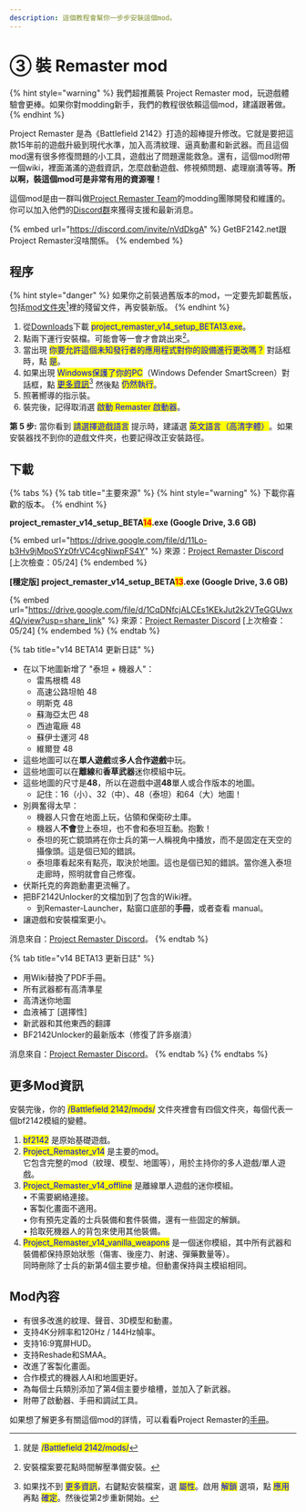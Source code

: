 ```yaml
---
description: 這個教程會幫你一步步安裝這個mod。
---
```


# ③ 裝 Remaster mod

{% hint style="warning" %}
我們超推薦裝 Project Remaster mod，玩遊戲體驗會更棒。如果你對modding新手，我們的教程很依賴這個mod，建議跟著做。
{% endhint %}

Project Remaster 是為《Battlefield 2142》打造的超棒提升修改。它就是要把這款15年前的遊戲升級到現代水準，加入高清紋理、逼真動畫和新武器。而且這個mod還有很多修復問題的小工具，遊戲出了問題還能救急。還有，這個mod附帶一個wiki，裡面滿滿的遊戲資訊，怎麼啟動遊戲、修視頻問題、處理崩潰等等。**所以啊，裝這個mod可是非常有用的資源喔！**

這個mod是由一群叫做[Project Remaster Team](https://prmp.boards.net/)的modding團隊開發和維護的。你可以加入他們的[Discord群](https://discord.com/invite/nVdDkgA)來獲得支援和最新消息。

{% embed url="https://discord.com/invite/nVdDkgA" %}
GetBF2142.net跟Project Remaster沒啥關係。
{% endembed %}

## 程序

{% hint style="danger" %}
如果你之前裝過舊版本的mod，一定要先卸載舊版，包括[mod文件夾](#user-content-fn-1)[^1]裡的殘留文件，再安裝新版。
{% endhint %}

1. 從[Downloads](3.-installing-project-remaster.md#downloads)下載 <mark style="color:blue;">project\_remaster\_v14\_setup\_BETA13.exe</mark>。
2. 點兩下運行安裝檔。可能會等一會才會跳出來[^2]。
3. 當出現 <mark style="color:blue;">你要允許這個未知發行者的應用程式對你的設備進行更改嗎？</mark> 對話框時，點 <mark style="color:blue;">是</mark>。
4. 如果出現 <mark style="color:blue;">Windows保護了你的PC</mark>（Windows Defender SmartScreen）對話框，點 [<mark style="color:blue;">更多資訊</mark>](#user-content-fn-3)[^3] 然後點 <mark style="color:blue;">仍然執行</mark>。
5. 照著嚮導的指示裝。
6. 裝完後，記得取消選 <mark style="color:blue;">啟動 Remaster 啟動器</mark>。

**第 5 步:** 當你看到 <mark style="color:blue;">請選擇遊戲語言</mark> 提示時，建議選 <mark style="color:blue;">英文語言（高清字體）</mark>**​**。如果安裝器找不到你的遊戲文件夾，也要記得改正安裝路徑。

## 下載

{% tabs %}
{% tab title="主要來源" %}
{% hint style="warning" %}
下載你喜歡的版本。
{% endhint %}

**project\_remaster\_v14\_setup\_BETA**<mark style="color:red;">**14**</mark>**.exe (Google Drive, 3.6 GB)**

{% embed url="https://drive.google.com/file/d/11Lo-b3Hv9jMpoSYz0frVC4cgNiwpFS4Y" %}
來源：[Project Remaster Discord](https://discord.gg/nVdDkgA) \[上次檢查：05/24]
{% endembed %}

**\[穩定版\] project\_remaster\_v14\_setup\_BETA**<mark style="color:red;">**13**</mark>**.exe (Google Drive, 3.6 GB)**

{% embed url="https://drive.google.com/file/d/1CqDNfcjALCEs1KEkJut2k2VTeGGUwx4Q/view?usp=share_link" %}
來源：[Project Remaster Discord](https://discord.gg/nVdDkgA) \[上次檢查：05/24]
{% endembed %}
{% endtab %}

{% tab title="v14 BETA14 更新日誌" %}
* 在以下地圖新增了 "泰坦 + 機器人"：
  * 雷馬根橋 48
  * 高速公路坦帕 48
  * 明斯克 48
  * 蘇海亞太巴 48
  * 西迪電廠 48
  * 蘇伊士運河 48
  * 維爾登 48
* 這些地圖可以在**單人遊戲**或**多人合作遊戲**中玩。
* 這些地圖可以在**離線**和**香草武器**迷你模組中玩。
* 這些地圖的尺寸是**48**，所以在遊戲中選**48**單人或合作版本的地圖。
  * 記住：16（小）、32（中）、48（泰坦）和64（大）地圖！
* 別興奮得太早：
  * 機器人只會在地面上玩，佔領和保衛矽土庫。
  * 機器人**不會**登上泰坦，也不會和泰坦互動。抱歉！
  * 泰坦的死亡鏡頭將在你士兵的第一人稱視角中播放，而不是固定在天空的攝像頭。這是個已知的錯誤。
  * 泰坦庫看起來有點亮，取決於地圖。這也是個已知的錯誤。當你進入泰坦走廊時，照明就會自己修復。
* 伏斯托克的奔跑動畫更流暢了。
* 把BF2142Unlocker的文檔加到了包含的Wiki裡。
  * 到Remaster-Launcher，點窗口底部的**手冊**，或者查看 ⁠manual。
* 讓遊戲和安裝檔案更小。

消息來自：[Project Remaster Discord](https://discord.com/invite/nVdDkgA)。
{% endtab %}

{% tab title="v14 BETA13 更新日誌" %}
* 用Wiki替換了PDF手冊。
* 所有武器都有高清準星&#x20;
* 高清迷你地圖&#x20;
* 血液補丁 \[選擇性]&#x20;
* 新武器和其他東西的翻譯
* BF2142Unlocker的最新版本（修復了許多崩潰）&#x20;

消息來自：[Project Remaster Discord](https://discord.com/invite/nVdDkgA)。
{% endtab %}
{% endtabs %}

## 更多Mod資訊

安裝完後，你的 <mark style="color:blue;">/Battlefield 2142/mods/</mark> 文件夾裡會有四個文件夾，每個代表一個bf2142模組的變體。

1. <mark style="color:blue;">bf2142</mark> 是原始基礎遊戲。
2. <mark style="color:blue;">Project\_Remaster\_v14</mark> 是主要的mod。\
   它包含完整的mod（紋理、模型、地圖等），用於主持你的多人遊戲/單人遊戲。
3. <mark style="color:blue;">Project\_Remaster\_v14\_offline</mark> 是離線單人遊戲的迷你模組。\
   • 不需要網絡連接。\
   • 客製化畫面不適用。\
   • 你有預先定義的士兵裝備和套件裝備，還有一些固定的解鎖。\
   • 拾取死機器人的背包來使用其他裝備。
4. <mark style="color:blue;">Project\_Remaster\_v14\_vanilla\_weapons</mark> 是一個迷你模組，其中所有武器和裝備都保持原始狀態（傷害、後座力、射速、彈藥數量等）。\
   同時刪除了士兵的新第4個主要步槍。但動畫保持與主模組相同。

## Mod內容

* 有很多改進的紋理、聲音、3D模型和動畫。
* 支持4K分辨率和120Hz / 144Hz幀率。
* 支持16:9寬屏HUD。
* 支持Reshade和SMAA。
* 改進了客製化畫面。
* 合作模式的機器人AI和地圖更好。
* 為每個士兵類別添加了第4個主要步槍槽，並加入了新武器。
* 附帶了啟動器、手冊和調試工具。

如果想了解更多有關這個mod的詳情，可以看看Project Remaster的[手冊](further-readings.md)。

[^1]: 就是 <mark style="color:blue;">/Battlefield 2142/mods/</mark>

[^2]: 安裝檔案要花點時間解壓準備安裝。

[^3]: 如果找不到 <mark style="color:blue;">更多資訊</mark>，右鍵點安裝檔案，選 <mark style="color:blue;">屬性</mark>。啟用 <mark style="color:blue;">解鎖</mark> 選項，點 <mark style="color:blue;">應用</mark> 再點 <mark style="color:blue;">確定</mark>。然後從第2步重新開始。
